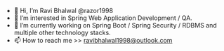 - 👋 Hi, I’m Ravi Bhalwal @razor1998
- 👀 I’m interested in Spring Web Application Development / QA.
- 🌱 I’m currently working on Spring Boot / Spring Security / RDBMS and multiple other technology stacks.
- 📫 How to reach me >> ravibhalwal1998@outlook.com

<!---
razor1998/razor1998 is a ✨ special ✨ repository because its `README.md` (this file) appears on your GitHub profile.
You can click the Preview link to take a look at your changes.
--->
